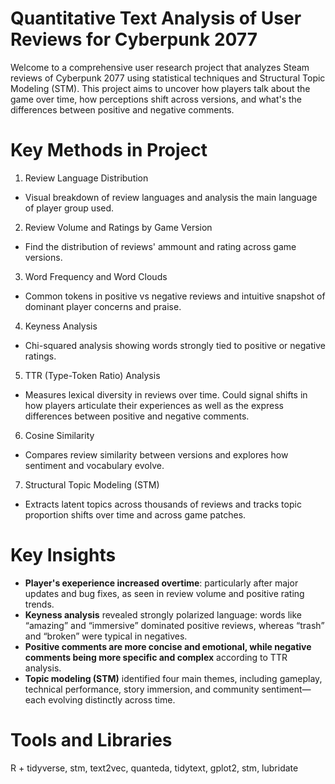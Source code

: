 # Quantitative Text Analysis of User Reviews for Cyberpunk 2077

Welcome to a comprehensive user research project that analyzes Steam reviews of Cyberpunk 2077 using statistical techniques and Structural Topic Modeling (STM). This project aims to uncover how players talk about the game over time, how perceptions shift across versions, and what's the differences between positive and negative comments.

# Key Methods in Project

1. Review Language Distribution

  - Visual breakdown of review languages and analysis the main language of player group used.

2. Review Volume and Ratings by Game Version

  - Find the distribution of reviews' ammount and rating across game versions.

3. Word Frequency and Word Clouds

  - Common tokens in positive vs negative reviews and intuitive snapshot of dominant player concerns and praise.

4. Keyness Analysis

  - Chi-squared analysis showing words strongly tied to positive or negative ratings.

5. TTR (Type-Token Ratio) Analysis

  - Measures lexical diversity in reviews over time. Could signal shifts in how players articulate their experiences as well as the express differences between positive and negative comments.

6. Cosine Similarity

  - Compares review similarity between versions and explores how sentiment and vocabulary evolve.

7. Structural Topic Modeling (STM)

  - Extracts latent topics across thousands of reviews and tracks topic proportion shifts over time and across game patches.

# Key Insights

- **Player's exeperience increased overtime**: particularly after major updates and bug fixes, as seen in review volume and positive rating trends.
- **Keyness analysis** revealed strongly polarized language: words like “amazing” and “immersive” dominated positive reviews, whereas “trash” and “broken” were typical in negatives.
- **Positive comments are more concise and emotional, while negative comments being more specific and complex** according to TTR analysis.
- **Topic modeling (STM)** identified four main themes, including gameplay, technical performance, story immersion, and community sentiment—each evolving distinctly across time.

# Tools and Libraries

R + tidyverse, stm, text2vec, quanteda, tidytext, gplot2, stm, lubridate

